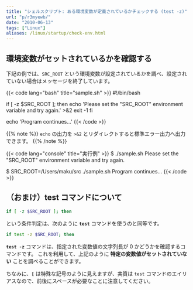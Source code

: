 ```yaml
---
title: "シェルスクリプト: ある環境変数が定義されているかチェックする (test -z)"
url: "p/r3myewb/"
date: "2010-06-13"
tags: ["Linux"]
aliases: /linux/startup/check-env.html
---
```


環境変数がセットされているかを確認する
----

下記の例では、`SRC_ROOT` という環境変数が設定されているかを調べ、設定されていない場合はメッセージを終了しています。

{{< code lang="bash" title="sample.sh" >}}
#!/bin/bash

if [ -z $SRC_ROOT ]; then
  echo 'Please set the "SRC_ROOT" environment variable and try again.' >&2
  exit -1
fi

echo 'Program continues...'
{{< /code >}}

{{% note %}}
`echo` の出力を `>&2` とリダイレクトすると標準エラー出力へ出力できます。
{{% /note %}}

{{< code lang="console" title="実行例" >}}
$ ./sample.sh
Please set the "SRC_ROOT" environment variable and try again.

$ SRC_ROOT=/Users/maku/src ./sample.sh
Program continues...
{{< /code >}}


（おまけ）test コマンドについて
----

```bash
if [ -z $SRC_ROOT ]; then
```

という条件判定は、次のように __`test`__ コマンドを使うのと同等です。

```bash
if test -z $SRC_ROOT; then
```

__`test -z`__ コマンドは、指定された変数値の文字列長が 0 かどうかを確認するコマンドです。
これを利用して、上記のように __特定の変数値がセットされていない__ ことを調べることができます。

ちなみに、__`[`__ は特殊な記号のように見えますが、実質は `test` コマンドのエイリアスなので、前後にスペースが必要なことに注意してください。

